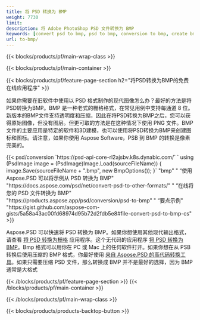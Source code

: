 ```yaml
---
title: 将 PSD 转换为 BMP
weight: 7730
limit: 
description: 将 Adobe PhotoShop PSD 文件转换为 BMP
keywords: [convert psd to bmp, psd to bmp, conversion to bmp, create bmp from psd, print psd as bmp]
url: to-bmp/
---
```


{{< blocks/products/pf/main-wrap-class >}}

{{< blocks/products/pf/main-container >}}

{{< blocks/products/pf/feature-page-section h2="将PSD转换为BMP的免费在线应用程序" >}}
<p>如果你需要在旧软件中使用以 PSD 格式制作的现代图像怎么办？最好的方法是将PSD转换为BMP。BMP 是一种老式的栅格格式，在常见用例中支持每通道 8 位。新版本的BMP文件支持透明度和压缩，因此在将PSD转换为BMP之后，您可以获得原始图像，但没有图层。但更可取的方法是在这种情况下使用 PNG 文件。BMP文件的主要应用是特定的软件和3D建模，也可以使用将PSD转换为BMP来创建图标和图标。请注意，如果你使用 Aspose Software，PSB 到 BMP 的转换是像素完美的。</p>
{{< psd/conversion `https://psd-api-core-rl2ajsbv.k8s.dynabic.com/` 
`    using (PsdImage image = (PsdImage)Image.Load(sourceFileName))
    {
        image.Save(sourceFileName + ".bmp",  new BmpOptions());
    }` 
	"bmp" "
“使用 Aspose.PSD 可以将示例从 PSD 转换为 BMP"  "https://docs.aspose.com/psd/net/convert-psd-to-other-formats/" "
“在线将您的 PSD 文件转换为 BMP" "https://products.aspose.app/psd/conversion/psd-to-bmp" "
“要点示例" "https://gist.github.com/aspose-com-gists/5a58a43ac00fd68974d95b72d2fdb5e8#file-convert-psd-to-bmp-cs" >}}
<p>Aspose.PSD 可以快速将 PSD 转换为 BMP。如果你想使用其他现代输出格式，请查看 <a href="/psd/convert">将 PSD 转换为栅格</a> 应用程序。这个无代码的应用程序 <a href="/psd/convert/to-bmp">将 PSD 转换为 BMP</a>。Bmp 格式可以用你在 PC 或 Mac 上的任何软件打开。如果你想在从 PSB 转换后使用压缩的 BMP 格式，你最好使用 <a href="/psd">来自 Aspose.PSD 的高代码转换工具</a>。如果只需要压缩 PSD 文件，那么转换成 BMP 并不是最好的选择，因为 BMP 通常是大格式</p>
{{< /blocks/products/pf/feature-page-section >}}
{{< /blocks/products/pf/main-container >}}


{{< /blocks/products/pf/main-wrap-class >}}

{{< blocks/products/products-backtop-button >}}
